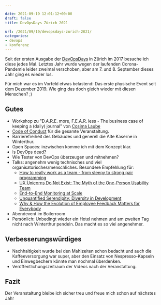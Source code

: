 ```yaml
---

date: 2021-09-19 12:01:12+00:00
draft: false
title: DevOpsDays Zürich 2021

url: /2021/09/19/devopsdays-zurich-2021/
categories:
- devops
- konferenz
---
```


Seit der ersten Ausgabe der [DevOpsDays](https://www.devopsdays.ch/) in Zürich
im 2017 besuche ich diese jedes Mal. Letztes Jahr wurde wegen der laufenden
Corona-Pandemie leider zweimal verschoben, aber am 7. und 8. September dieses
Jahr ging es wieder los.

Für mich war es im Vorfeld etwas belastend: Das erste physische Event seit dem
Dezember 2019. Wie ging das doch gleich wieder mit diesen Menschen? ;)

## Gutes

* Workshop zu "D.A.R.E. more, F.E.A.R. less - The business case of keeping a
  (daily) journal" von [Cosima Laube](https://www.respectandadapt.rocks/)
* [Code of Conduct](https://www.devopsdays.ch/conduct) für die gesamte Veranstaltung.
* Barrierefreiheit des Gebäudes und generell die Alte Kaserne in Winterthur.
* Open Spaces: inzwischen komme ich mit dem Konzept klar.
* Is DevOps dead?
* Wie Tester von DevOps überzeugen und mitnehmen?
* Talks: angenehm wenig technisches und viel organisatorisches/menschliches.
  Besondere Empfehlung für:
  * [How to really work as a team - from sleepy to strong pair programming](https://www.devopsdays.ch/stacy-cashmore)
  * [UX Unicorns Do Not Exist: The Myth of the One-Person Usability Team](https://www.devopsdays.ch/jessica-fields)
  * [End-to-End Monitoring at Scale](https://www.devopsdays.ch/jelena-malic-joana-soares-machado)
  * [Unquantified Serendipity: Diversity in Development](https://www.devopsdays.ch/quintessence-anx)
  * [Why & How the Evolution of Employee Feedback Matters for Everybody](https://www.devopsdays.ch/tobias-hauk)
* Abendevent im Boilerroom
* Persönlich: Unbedingt wieder ein Hotel nehmen und am zweiten Tag nicht nach
  Winterthur pendeln. Das macht es so viel angenehmer.

## Verbesserungswürdiges

* Nachhaltigkeit wurde bei den Mahlzeiten schon bedacht und auch die
  Kaffeeversorgung war super, aber den Einsatz von Nespresso-Kapseln und
Einwegbechern könnte man nochmal überdenken.
* Veröffentlichungszeitraum der Videos nach der Veranstaltung.

## Fazit

Der Veranstaltung bleibe ich sicher treu und freue mich schon auf nächstes Jahr
